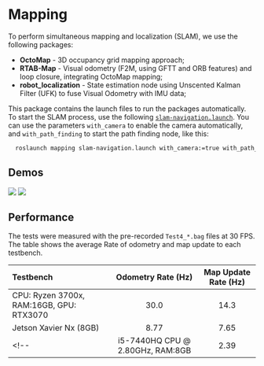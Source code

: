 # Mapping

To perform simultaneous mapping and localization (SLAM), we use the following packages:

- **OctoMap** - 3D occupancy grid mapping approach;
- **RTAB-Map** - Visual odometry (F2M, using GFTT and ORB features) and loop closure, integrating OctoMap mapping;
- **robot_localization** - State estimation node using Unscented Kalman Filter (UFK) to fuse Visual Odometry with IMU data;

This package contains the launch files to run the packages automatically. To start the SLAM process, use the following [`slam-navigation.launch`](launch/slam-navigation.launch). You can use the parameters `with_camera` to enable the camera automatically, and `with_path_finding` to start the path finding node, like this:

```bash
  roslaunch mapping slam-navigation.launch with_camera:=true with_path_finding:=true
```

## Demos

![](img/2d_mapping.gif)
![](img/3d_mapping.gif)

## Performance 

The tests were measured with the pre-recorded ``Test4_*.bag`` files at 30 FPS. The table shows the average Rate of odometry and map update to each testbench.


| Testbench                                | Odometry Rate (Hz) | Map Update Rate (Hz) |
| :-------------------------------------   | :----------------: | :------------------: |
| CPU: Ryzen 3700x, RAM:16GB, GPU: RTX3070 | 30.0               | 14.3                 |
| Jetson Xavier Nx (8GB)                   | 8.77               | 7.65                 |           
<!--| i5-7440HQ CPU @ 2.80GHz, RAM:8GB         | 2.39   | 3.89   |  26.67      | 2.60              |  1.65          |-->
